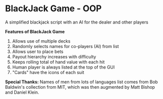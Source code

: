 # BlackJack Game - OOP #
A simplified blackjack script with an AI for the dealer and other players

**Features of BlackJack Game**
  1. Allows use of multiple decks
  2. Randomly selects names for co-players (AI) from list 
  3. Allows user to place bets
  4. Payout hierarchy increases with difficulty
  5. Keeps rolling total of hand value with each hit
  6. Human player is always listed at the top of the GUI
  7. "Cards" have the icons of each suit
  
**Special Thanks:** 
Names of men from lots of languages list comes from Bob Baldwin's collection from MIT,
which was then augmented by Matt Bishop and Daniel Klein.